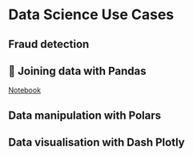 # Data Science Use Cases

## Fraud detection

## 🐼 Joining data with Pandas
<a href="https://nbviewer.org/github/kbantoec/dsuc/blob/main/src/joining_data_pandas/notebook.ipynb" target="_blank">Notebook</a>


## Data manipulation with Polars

## Data visualisation with Dash Plotly
